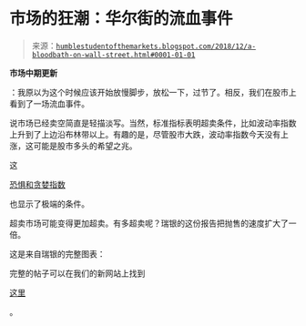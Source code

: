 <!--yml

类别：未分类

日期：2024 年 05 月 18 日 02:34:29

-->

# 市场的狂潮：华尔街的流血事件

> 来源：[`humblestudentofthemarkets.blogspot.com/2018/12/a-bloodbath-on-wall-street.html#0001-01-01`](https://humblestudentofthemarkets.blogspot.com/2018/12/a-bloodbath-on-wall-street.html#0001-01-01)

**市场中期更新**

：我原以为这个时候应该开始放慢脚步，放松一下，过节了。相反，我们在股市上看到了一场流血事件。

说市场已经卖空简直是轻描淡写。当然，标准指标表明超卖条件，比如波动率指数上升到了上边沿布林带以上。有趣的是，尽管股市大跌，波动率指数今天没有上涨，这可能是股市多头的希望之兆。

这

[恐惧和贪婪指数](https://money.cnn.com/data/fear-and-greed/)

也显示了极端的条件。

超卖市场可能变得更加超卖。有多超卖呢？瑞银的这份报告把抛售的速度扩大了一倍。

这是来自瑞银的完整图表：

完整的帖子可以在我们的新网站上找到

[这里](https://humblestudentofthemarkets.com/2018/12/19/a-bloodbath-on-wall-street/)

。
